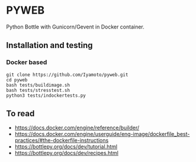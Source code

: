 # PYWEB
Python Bottle with Gunicorn/Gevent in Docker container.

## Installation and testing

### Docker based

    git clone https://github.com/Iyamoto/pyweb.git
    cd pyweb
    bash tests/buildimage.sh
    bash tests/stresstest.sh
    python3 tests/indockertests.py

## To read
* https://docs.docker.com/engine/reference/builder/
* https://docs.docker.com/engine/userguide/eng-image/dockerfile_best-practices/#the-dockerfile-instructions
* https://bottlepy.org/docs/dev/tutorial.html
* https://bottlepy.org/docs/dev/recipes.html
